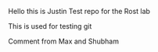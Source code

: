 Hello this is Justin
Test repo for the Rost lab

This is used for testing git

Comment from Max and Shubham
